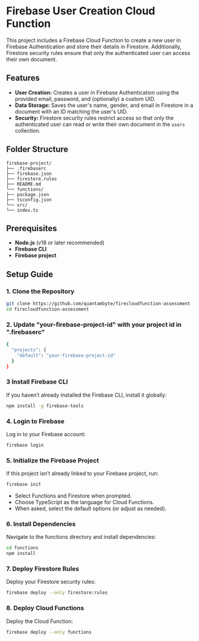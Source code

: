 # Firebase User Creation Cloud Function

This project includes a Firebase Cloud Function to create a new user in Firebase Authentication and store their details in Firestore. Additionally, Firestore security rules ensure that only the authenticated user can access their own document.

## Features

- **User Creation:** Creates a user in Firebase Authentication using the provided email, password, and (optionally) a custom UID.
- **Data Storage:** Saves the user's name, gender, and email in Firestore in a document with an ID matching the user's UID.
- **Security:** Firestore security rules restrict access so that only the authenticated user can read or write their own document in the `users` collection.

## Folder Structure

```
firebase-project/
├── .firebaserc
├── firebase.json
├── firestore.rules
├── README.md
└── functions/
├── package.json
├── tsconfig.json
└── src/
└── index.ts
```

## Prerequisites

- **Node.js** (v18 or later recommended)
- **Firebase CLI**
- **Firebase project**

## Setup Guide

### 1. Clone the Repository

```bash
git clone https://github.com/quantambyte/firecloudfunction-assessment
cd firecloudfunction-assessment
```

### 2. Update "your-firebase-project-id" with your project id in ".firebaserc"

```bash
{
  "projects": {
    "default": "your-firebase-project-id"
  }
}
```

### 3 Install Firebase CLI

If you haven’t already installed the Firebase CLI, install it globally:

```bash
npm install -g firebase-tools
```

### 4. Login to Firebase

Log in to your Firebase account:

```bash
firebase login
```

### 5. Initialize the Firebase Project

If this project isn’t already linked to your Firebase project, run:

```bash
firebase init
```

- Select Functions and Firestore when prompted.
- Choose TypeScript as the language for Cloud Functions.
- When asked, select the default options (or adjust as needed).

### 6. Install Dependencies

Navigate to the functions directory and install dependencies:

```bash
cd functions
npm install
```

### 7. Deploy Firestore Rules

Deploy your Firestore security rules:

```bash
firebase deploy --only firestore:rules
```

### 8. Deploy Cloud Functions

Deploy the Cloud Function:

```bash
firebase deploy --only functions
```

